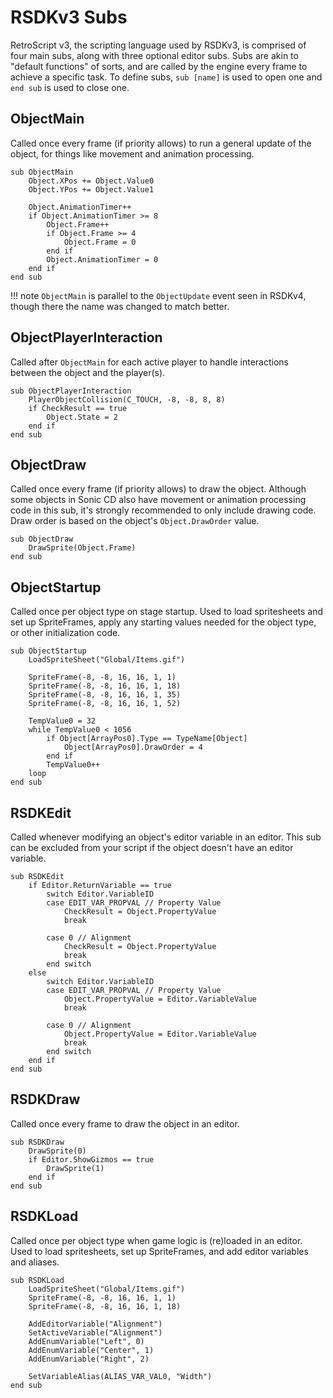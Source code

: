 # RSDKv3 Subs

RetroScript v3, the scripting language used by RSDKv3, is comprised of four main subs, along with three optional editor subs. Subs are akin to "default functions" of sorts, and are called by the engine every frame to achieve a specific task. To define subs, `sub [name]` is used to open one and `end sub` is used to close one.

## ObjectMain
Called once every frame (if priority allows) to run a general update of the object, for things like movement and animation processing.

``` title="Example"
sub ObjectMain
	Object.XPos += Object.Value0
	Object.YPos += Object.Value1
	
	Object.AnimationTimer++
	if Object.AnimationTimer >= 8
		Object.Frame++
		if Object.Frame >= 4
			Object.Frame = 0
		end if
		Object.AnimationTimer = 0
	end if
end sub
```

!!! note
	`ObjectMain` is parallel to the `ObjectUpdate` event seen in RSDKv4, though there the name was changed to match better.

## ObjectPlayerInteraction
Called after `ObjectMain` for each active player to handle interactions between the object and the player(s).

``` title="Example"
sub ObjectPlayerInteraction
	PlayerObjectCollision(C_TOUCH, -8, -8, 8, 8)
	if CheckResult == true
		Object.State = 2
	end if
end sub
```

## ObjectDraw
Called once every frame (if priority allows) to draw the object. Although some objects in Sonic CD also have movement or animation processing code in this sub, it's strongly recommended to only include drawing code. Draw order is based on the object's `Object.DrawOrder` value.

``` title="Example"
sub ObjectDraw
	DrawSprite(Object.Frame)
end sub
```

## ObjectStartup
Called once per object type on stage startup. Used to load spritesheets and set up SpriteFrames, apply any starting values needed for the object type, or other initialization code.

``` title="Example"
sub ObjectStartup
	LoadSpriteSheet("Global/Items.gif")
	
	SpriteFrame(-8, -8, 16, 16, 1, 1)
	SpriteFrame(-8, -8, 16, 16, 1, 18)
	SpriteFrame(-8, -8, 16, 16, 1, 35)
	SpriteFrame(-8, -8, 16, 16, 1, 52)
	
	TempValue0 = 32
	while TempValue0 < 1056
		if Object[ArrayPos0].Type == TypeName[Object]
			Object[ArrayPos0].DrawOrder = 4
		end if
		TempValue0++
	loop
end sub
```

## RSDKEdit
Called whenever modifying an object's editor variable in an editor. This sub can be excluded from your script if the object doesn't have an editor variable.

``` title="Example"
sub RSDKEdit
	if Editor.ReturnVariable == true
		switch Editor.VariableID
		case EDIT_VAR_PROPVAL // Property Value
			CheckResult = Object.PropertyValue
			break
			
		case 0 // Alignment
			CheckResult = Object.PropertyValue
			break
		end switch
	else
		switch Editor.VariableID
		case EDIT_VAR_PROPVAL // Property Value
			Object.PropertyValue = Editor.VariableValue
			break
			
		case 0 // Alignment
			Object.PropertyValue = Editor.VariableValue
			break
		end switch
	end if
end sub
```

## RSDKDraw
Called once every frame to draw the object in an editor.

``` title="Example"
sub RSDKDraw
	DrawSprite(0)
	if Editor.ShowGizmos == true
		DrawSprite(1)
	end if
end sub
```

## RSDKLoad
Called once per object type when game logic is (re)loaded in an editor. Used to load spritesheets, set up SpriteFrames, and add editor variables and aliases.

``` title="Example"
sub RSDKLoad
	LoadSpriteSheet("Global/Items.gif")
	SpriteFrame(-8, -8, 16, 16, 1, 1)
	SpriteFrame(-8, -8, 16, 16, 1, 18)

	AddEditorVariable("Alignment")
	SetActiveVariable("Alignment")
	AddEnumVariable("Left", 0)
	AddEnumVariable("Center", 1)
	AddEnumVariable("Right", 2)
	
	SetVariableAlias(ALIAS_VAR_VAL0, "Width")
end sub
```
